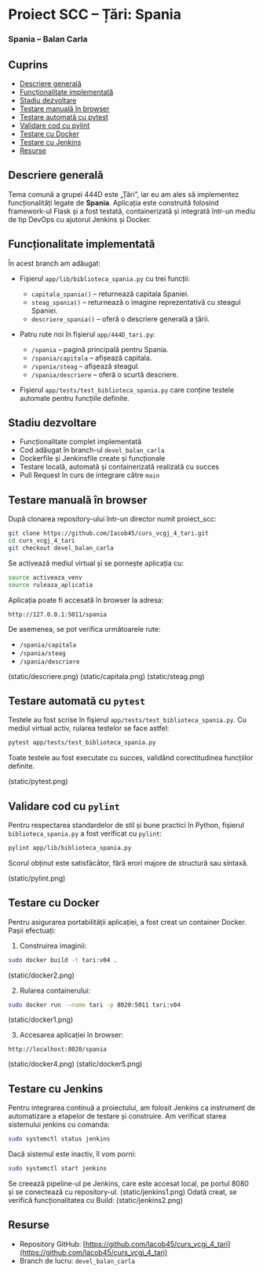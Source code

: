 # Proiect SCC – Țări: Spania
### Spania – Balan Carla

## Cuprins
- [Descriere generală](#descriere-generală)
- [Funcționalitate implementată](#funcționalitate-implementată)
- [Stadiu dezvoltare](#stadiu-dezvoltare)
- [Testare manuală în browser](#testare-manuală-în-browser)
- [Testare automată cu pytest](#testare-automată-cu-pytest)
- [Validare cod cu pylint](#validare-cod-cu-pylint)
- [Testare cu Docker](#testare-cu-docker)
- [Testare cu Jenkins](#testare-cu-jenkins)
- [Resurse](#resurse)

## Descriere generală
Tema comună a grupei 444D este „Țări”, iar eu am ales să implementez funcționalități legate de **Spania**. Aplicația este construită folosind framework-ul Flask și a fost testată, containerizată și integrată într-un mediu de tip DevOps cu ajutorul Jenkins și Docker.

## Funcționalitate implementată
În acest branch am adăugat:

- Fișierul `app/lib/biblioteca_spania.py` cu trei funcții:
  - `capitala_spania()` – returnează capitala Spaniei.
  - `steag_spania()` – returnează o imagine reprezentativă cu steagul Spaniei.
  - `descriere_spania()` – oferă o descriere generală a țării.

- Patru rute noi în fișierul `app/444D_tari.py`:
  - `/spania` – pagină principală pentru Spania.
  - `/spania/capitala` – afișează capitala.
  - `/spania/steag` – afișează steagul.
  - `/spania/descriere` – oferă o scurtă descriere.

- Fișierul `app/tests/test_biblioteca_spania.py` care conține testele automate pentru funcțiile definite.

## Stadiu dezvoltare
- Funcționalitate complet implementată
- Cod adăugat în branch-ul `devel_balan_carla`
- Dockerfile și Jenkinsfile create și funcționale
- Testare locală, automată și containerizată realizată cu succes
- Pull Request în curs de integrare către `main`

## Testare manuală în browser
După clonarea repository-ului într-un director numit proiect_scc:

```bash
git clone https://github.com/Iacob45/curs_vcgj_4_tari.git
cd curs_vcgj_4_tari
git checkout devel_balan_carla
```

Se activează mediul virtual și se pornește aplicația cu:

```bash
source activeaza_venv
source ruleaza_aplicatia
```

Aplicația poate fi accesată în browser la adresa:

```
http://127.0.0.1:5011/spania
```

De asemenea, se pot verifica următoarele rute:
- `/spania/capitala`
- `/spania/steag`
- `/spania/descriere`

(static/descriere.png)
(static/capitala.png)
(static/steag.png)

## Testare automată cu `pytest`
Testele au fost scrise în fișierul `app/tests/test_biblioteca_spania.py`. Cu mediul virtual activ, rularea testelor se face astfel:

```bash
pytest app/tests/test_biblioteca_spania.py
```

Toate testele au fost executate cu succes, validând corectitudinea funcțiilor definite.

(static/pytest.png)

## Validare cod cu `pylint`
Pentru respectarea standardelor de stil și bune practici în Python, fișierul `biblioteca_spania.py` a fost verificat cu `pylint`:

```bash
pylint app/lib/biblioteca_spania.py
```

Scorul obținut este satisfăcător, fără erori majore de structură sau sintaxă.

(static/pylint.png)

## Testare cu Docker
Pentru asigurarea portabilității aplicației, a fost creat un container Docker. Pașii efectuați:

1. Construirea imaginii:
```bash
sudo docker build -t tari:v04 .
```
(static/docker2.png)

2. Rularea containerului:
```bash
sudo docker run --name tari -p 8020:5011 tari:v04
```
(static/docker1.png)

3. Accesarea aplicației în browser:
```
http://localhost:8020/spania
```
(static/docker4.png)
(static/docker5.png)

## Testare cu Jenkins
Pentru integrarea continuă a proiectului, am folosit Jenkins ca instrument de automatizare a etapelor de testare și construire. Am verificat starea sistemului jenkins cu comanda: 
```bash
sudo systemctl status jenkins
```
Dacă sistemul este inactiv, îl vom porni:
```bash
sudo systemctl start jenkins
```
Se creează pipeline-ul pe Jenkins, care este accesat local, pe portul 8080 și se conectează cu repository-ul. 
(static/jenkins1.png)
Odată creat, se verifică funcționalitatea cu Build: 
(static/jenkins2.png)

## Resurse
- Repository GitHub: [https://github.com/Iacob45/curs_vcgj_4_tari](https://github.com/Iacob45/curs_vcgj_4_tari)
- Branch de lucru: `devel_balan_carla`
